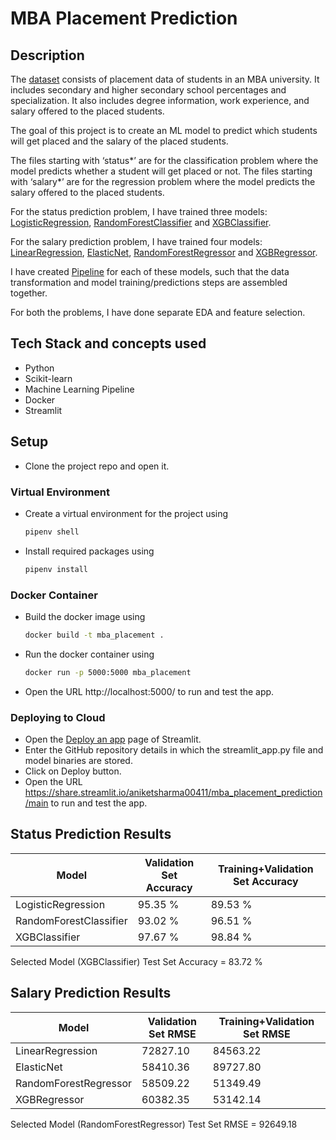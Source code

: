 # MBA Placement Prediction

## Description

The [dataset](https://www.kaggle.com/benroshan/factors-affecting-campus-placement) consists of placement data of students in an MBA university. It includes secondary and higher secondary school percentages and specialization. It also includes degree information, work experience, and salary offered to the placed students.

The goal of this project is to create an ML model to predict which students will get placed and the salary of the placed students.

The files starting with ‘status*’ are for the classification problem where the model predicts whether a student will get placed or not. The files starting with ‘salary*’ are for the regression problem where the model predicts the salary offered to the placed students.

For the status prediction problem, I have trained three models: [LogisticRegression](https://scikit-learn.org/stable/modules/generated/sklearn.linear_model.LogisticRegression.html), [RandomForestClassifier](https://scikit-learn.org/stable/modules/generated/sklearn.ensemble.RandomForestClassifier.html) and [XGBClassifier](https://xgboost.readthedocs.io/en/latest/python/python_api.html#xgboost.XGBClassifier).

For the salary prediction problem, I have trained four models: [LinearRegression](https://scikit-learn.org/stable/modules/generated/sklearn.linear_model.LinearRegression.html), [ElasticNet](https://scikit-learn.org/stable/modules/generated/sklearn.linear_model.ElasticNet.html), [RandomForestRegressor](https://scikit-learn.org/stable/modules/generated/sklearn.ensemble.RandomForestRegressor.html) and [XGBRegressor](https://xgboost.readthedocs.io/en/latest/python/python_api.html#xgboost.XGBRegressor).

I have created [Pipeline](https://scikit-learn.org/stable/modules/generated/sklearn.pipeline.Pipeline.html) for each of these models, such that the data transformation and model training/predictions steps are assembled together.

For both the problems, I have done separate EDA and feature selection.

## Tech Stack and concepts used

- Python
- Scikit-learn
- Machine Learning Pipeline
- Docker
- Streamlit

## Setup

- Clone the project repo and open it.

### Virtual Environment

- Create a virtual environment for the project using

  ```bash
  pipenv shell
  ```

- Install required packages using

  ```bash
  pipenv install
  ```

### Docker Container

- Build the docker image using

  ```bash
  docker build -t mba_placement .
  ```

- Run the docker container using

  ```bash
  docker run -p 5000:5000 mba_placement
  ```

- Open the URL http://localhost:5000/ to run and test the app.

### Deploying to Cloud

- Open the [Deploy an app](https://share.streamlit.io/deploy) page of Streamlit.
- Enter the GitHub repository details in which the streamlit_app.py file and model binaries are stored.
- Click on Deploy button.
- Open the URL https://share.streamlit.io/aniketsharma00411/mba_placement_prediction/main to run and test the app.

## Status Prediction Results

| Model                  | Validation Set Accuracy | Training+Validation Set Accuracy |
| ---------------------- | ----------------------- | -------------------------------- |
| LogisticRegression     | 95.35 %                 | 89.53 %                          |
| RandomForestClassifier | 93.02 %                 | 96.51 %                          |
| XGBClassifier          | 97.67 %                 | 98.84 %                          |

Selected Model (XGBClassifier) Test Set Accuracy = 83.72 %

## Salary Prediction Results

| Model                 | Validation Set RMSE | Training+Validation Set RMSE |
| --------------------- | ------------------- | ---------------------------- |
| LinearRegression      | 72827.10            | 84563.22                     |
| ElasticNet            | 58410.36            | 89727.80                     |
| RandomForestRegressor | 58509.22            | 51349.49                     |
| XGBRegressor          | 60382.35            | 53142.14                     |

Selected Model (RandomForestRegressor) Test Set RMSE = 92649.18
